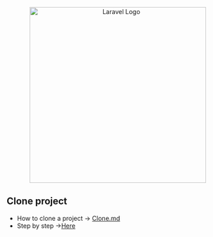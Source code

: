 <p align="center"><a href="https://laravel.com" target="_blank"><img src="https://raw.githubusercontent.com/laravel/art/master/logo-lockup/5%20SVG/2%20CMYK/1%20Full%20Color/laravel-logolockup-cmyk-red.svg" width="400" alt="Laravel Logo"></a></p>

## Clone project

- How to clone a project -> [Clone.md](https://github.com/tqt97/Hello-laravel/blob/master/docs/clone.md)
- Step by step ->[Here](https://github.com/tqt97/Hello-laravel/blob/master/docs/01-start-project.md)



